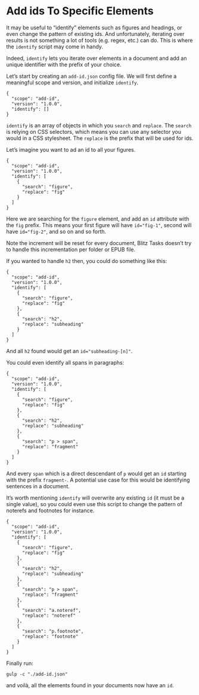 # Add ids To Specific Elements

It may be useful to “identify” elements such as figures and headings, or even change the pattern of existing ids. And unfortunately, iterating over results is not something a lot of tools (e.g. regex, etc.) can do. This is where the `identify` script may come in handy.

Indeed, `identify` lets you iterate over elements in a document and add an unique identifier with the prefix of your choice.

Let’s start by creating an `add-id.json` config file. We will first define a meaningful scope and version, and initialize `identify`.

```
{
  "scope": "add-id",
  "version": "1.0.0",
  "identify": []
}
```

`identify` is an array of objects in which you `search` and `replace`. The `search` is relying on CSS selectors, which means you can use any selector you would in a CSS stylesheet. The `replace` is the prefix that will be used for ids.

Let’s imagine you want to ad an id to all your figures.

```
{
  "scope": "add-id",
  "version": "1.0.0",
  "identify": [
    {
      "search": "figure", 
      "replace": "fig"
    }
  ]
}
```

Here we are searching for the `figure` element, and add an `id` attribute with the `fig` prefix. This means your first figure will have `id="fig-1"`, second will have `id="fig-2"`, and so on and so forth.

Note the increment will be reset for every document, Blitz Tasks doesn’t try to handle this incrementation per folder or EPUB file.

If you wanted to handle `h2` then, you could do something like this:

```
{
  "scope": "add-id",
  "version": "1.0.0",
  "identify": [
    {
      "search": "figure", 
      "replace": "fig"
    },
    {
      "search": "h2", 
      "replace": "subheading"
    }
  ]
}
```

And all `h2` found would get an `id="subheading-[n]"`. 

You could even identify all spans in paragraphs:

```
{
  "scope": "add-id",
  "version": "1.0.0",
  "identify": [
    {
      "search": "figure", 
      "replace": "fig"
    },
    {
      "search": "h2", 
      "replace": "subheading"
    },
    {
      "search": "p > span",
      "replace": "fragment"
    }
  ]
}
```

And every `span` which is a direct descendant of `p` would get an `id` starting with the prefix `fragment-`. A potential use case for this would be identifying sentences in a document.

It’s worth mentioning `identify` will overwrite any existing `id` (it must be a single value), so you could even use this script to change the pattern of noterefs and footnotes for instance.

```
{
  "scope": "add-id",
  "version": "1.0.0",
  "identify": [
    {
      "search": "figure", 
      "replace": "fig"
    },
    {
      "search": "h2", 
      "replace": "subheading"
    },
    {
      "search": "p > span",
      "replace": "fragment"
    },
    {
      "search": "a.noteref",
      "replace": "noteref"
    },
    {
      "search": "p.footnote",
      "replace": "footnote"
    }
  ]
}
```

Finally run:

```
gulp -c "./add-id.json"
```

and voilà, all the elements found in your documents now have an `id`.